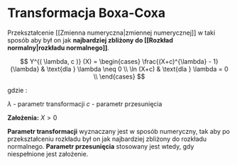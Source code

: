 # Transformacja Boxa-Coxa

Przekształcenie [[Zmienna numeryczna|zmiennej numerycznej]] w taki sposób aby był on jak **najbardziej zbliżony do [[Rozkład normalny|rozkładu normalnego]]**.

$$
Y^{( \lambda, c )} (X) = 
    \begin{cases}
      \frac{(X+c)^{\lambda} - 1}{\lambda} & \text{dla } \lambda \neq 0 \\
      \ln (X+c) & \text{dla } \lambda = 0 \\
    \end{cases} 
$$ 

gdzie :

$\lambda$ - parametr transformacji
$c$ - parametr przesunięcia

**Założenia:** $X>0$

**Parametr transformacji** wyznaczany jest w sposób numeryczny, tak aby po przekształceniu rozkładu był on jak najbardziej zbliżony do rozkładu normalnego.
**Parametr przesunięcia** stosowany jest wtedy, gdy niespełnione jest założenie.